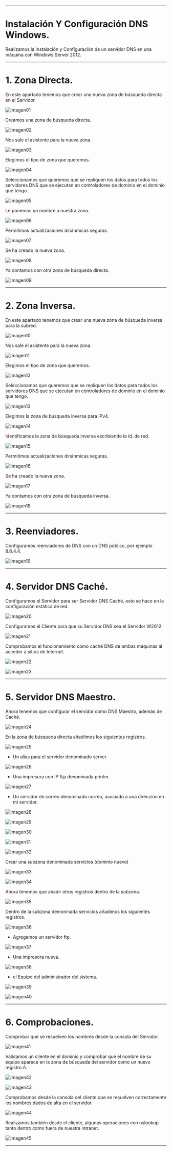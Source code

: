 ___

# **Instalación Y Configuración DNS Windows.**

Realizamos la Instalación y Configuración de un servidor DNS en una máquina con Windows Server 2012.

---

# **1. Zona Directa.**

En este apartado tenemos que crear una nueva zona de búsqueda directa en el Servidor.

![imagen01](./images/01.png)

Creamos una zona de búsqueda directa.

![imagen02](./images/02.png)

Nos sale el asistente para la nueva zona.

![imagen03](./images/03.png)

Elegimos el tipo de zona que queremos.

![imagen04](./images/04.png)

Seleccionamos que queremos que se repliquen los datos para todos los servidores DNS que se ejecutan en controladores de dominio en el dominio que tengo.

![imagen05](./images/05.png)

Le ponemos un nombre a nuestra zona.

![imagen06](./images/06.png)

Permitimos actualizaciones dinánmicas seguras.

![imagen07](./images/07.png)

Se ha creado la nueva zona.

![imagen08](./images/08.png)

Ya contamos con otra zona de búsqueda directa.

![imagen09](./images/09.png)

---

# **2. Zona Inversa.**

En este apartado tenemos que crear una nueva zona de búsqueda inversa para la subred.

![imagen10](./images/10.png)

Nos sale el asistente para la nueva zona.

![imagen11](./images/11.png)

Elegimos el tipo de zona que queremos.

![imagen12](./images/12.png)

Seleccionamos que queremos que se repliquen los datos para todos los servidores DNS que se ejecutan en controladores de dominio en el dominio que tengo.

![imagen13](./images/13.png)

Elegimos la zona de búsqueda inversa para IPv4.

![imagen14](./images/14.png)

Identificamos la zona de búsqueda inversa escribiendo la id. de red.

![imagen15](./images/15.png)

Permitimos actualizaciones dinánmicas seguras.

![imagen16](./images/16.png)

Se ha creado la nueva zona.

![imagen17](./images/17.png)

Ya contamos con otra zona de búsqueda inversa.

![imagen18](./images/18.png)

---

# **3. Reenviadores.**

Configuramos reenviadores de DNS con un DNS público, por ejemplo 8.8.4.4.

![imagen19](./images/19.png)

---

# **4. Servidor DNS Caché.**

Configuramos el Servidor para ser Servidor DNS Caché, esto se hace en la configuración estática de red.

![imagen20](./images/20.png)

Configuramos el Cliente para que su Servidor DNS sea el Servidor W2012.

![imagen21](./images/21.png)

Comprobamos el funcionamiento como caché DNS de ambas máquinas al acceder a sitios de Internet.

![imagen22](./images/22.png)

![imagen23](./images/23.png)

---

# **5. Servidor DNS Maestro.**

Ahora tenemos que configurar el servidor como DNS Maestro, además de Caché.

![imagen24](./images/24.png)

En la zona de búsqueda directa añadiimos los siguientes registros.

![imagen25](./images/25.png)

* Un alias para el servidor denominado server.        

![imagen26](./images/26.png)

* Una impresora con IP fija denominada printer.

![imagen27](./images/27.png)

* Un servidor de correo denominado correo, asociado a una dirección en mi servidor.

![imagen28](./images/28.png)

![imagen29](./images/29.png)

![imagen30](./images/30.png)

![imagen31](./images/31.png)

![imagen32](./images/32.png)

Crear una subzona denominada servicios (dominio nuevo)

![imagen33](./images/33.png)

![imagen34](./images/34.png)

Ahora tenemos que añadir otros registros dentro de la subzona.

![imagen35](./images/35.png)

Dentro de la subzona demoninada servicios añadimos los siguientes registros.

![imagen36](./images/36.png)

* Agregamos un servidor ftp.

![imagen37](./images/37.png)

* Una impresora nueva.

![imagen38](./images/38.png)

* el Equipo del administrador del sistema.

![imagen39](./images/39.png)

![imagen40](./images/40.png)

---

# **6. Comprobaciones.**

Comprobar que se resuelven los nombres desde la consola del Servidor.

![imagen41](./images/41.png)

Validamos un cliente en el dominio y comprobar que el nombre de su equipo aparece en la zona de búsqueda del servidor como un nuevo registro A.

![imagen42](./images/42.png)

![imagen43](./images/43.png)

Comprobamos desde la consola del cliente que se resuelven correctamente los nombres dados de alta en el servidor.

![imagen44](./images/44.png)

Realizamos también desde el cliente, algunas operaciones con nslookup tanto dentro como fuera de nuestra intranet.

![imagen45](./images/45.png)

---
